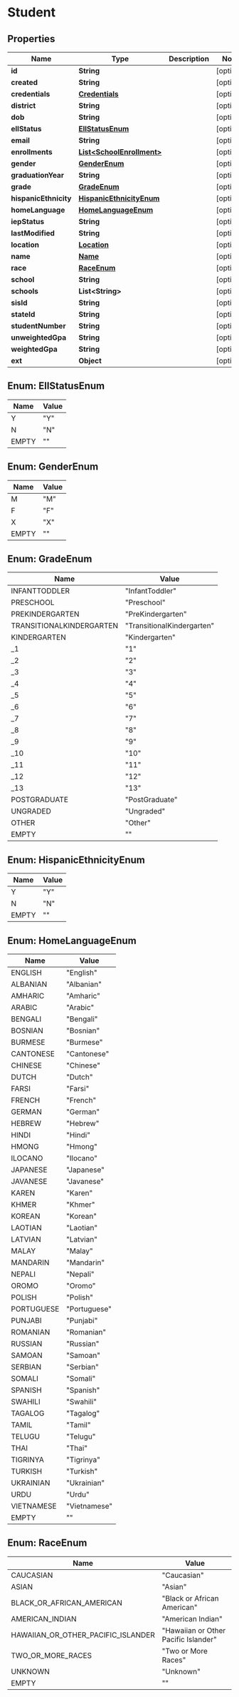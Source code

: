 # Student

## Properties
Name | Type | Description | Notes
------------ | ------------- | ------------- | -------------
**id** | **String** |  |  [optional]
**created** | **String** |  |  [optional]
**credentials** | [**Credentials**](Credentials.md) |  |  [optional]
**district** | **String** |  |  [optional]
**dob** | **String** |  |  [optional]
**ellStatus** | [**EllStatusEnum**](#EllStatusEnum) |  |  [optional]
**email** | **String** |  |  [optional]
**enrollments** | [**List&lt;SchoolEnrollment&gt;**](SchoolEnrollment.md) |  |  [optional]
**gender** | [**GenderEnum**](#GenderEnum) |  |  [optional]
**graduationYear** | **String** |  |  [optional]
**grade** | [**GradeEnum**](#GradeEnum) |  |  [optional]
**hispanicEthnicity** | [**HispanicEthnicityEnum**](#HispanicEthnicityEnum) |  |  [optional]
**homeLanguage** | [**HomeLanguageEnum**](#HomeLanguageEnum) |  |  [optional]
**iepStatus** | **String** |  |  [optional]
**lastModified** | **String** |  |  [optional]
**location** | [**Location**](Location.md) |  |  [optional]
**name** | [**Name**](Name.md) |  |  [optional]
**race** | [**RaceEnum**](#RaceEnum) |  |  [optional]
**school** | **String** |  |  [optional]
**schools** | **List&lt;String&gt;** |  |  [optional]
**sisId** | **String** |  |  [optional]
**stateId** | **String** |  |  [optional]
**studentNumber** | **String** |  |  [optional]
**unweightedGpa** | **String** |  |  [optional]
**weightedGpa** | **String** |  |  [optional]
**ext** | **Object** |  |  [optional]

<a name="EllStatusEnum"></a>
## Enum: EllStatusEnum
Name | Value
---- | -----
Y | &quot;Y&quot;
N | &quot;N&quot;
EMPTY | &quot;&quot;

<a name="GenderEnum"></a>
## Enum: GenderEnum
Name | Value
---- | -----
M | &quot;M&quot;
F | &quot;F&quot;
X | &quot;X&quot;
EMPTY | &quot;&quot;

<a name="GradeEnum"></a>
## Enum: GradeEnum
Name | Value
---- | -----
INFANTTODDLER | &quot;InfantToddler&quot;
PRESCHOOL | &quot;Preschool&quot;
PREKINDERGARTEN | &quot;PreKindergarten&quot;
TRANSITIONALKINDERGARTEN | &quot;TransitionalKindergarten&quot;
KINDERGARTEN | &quot;Kindergarten&quot;
_1 | &quot;1&quot;
_2 | &quot;2&quot;
_3 | &quot;3&quot;
_4 | &quot;4&quot;
_5 | &quot;5&quot;
_6 | &quot;6&quot;
_7 | &quot;7&quot;
_8 | &quot;8&quot;
_9 | &quot;9&quot;
_10 | &quot;10&quot;
_11 | &quot;11&quot;
_12 | &quot;12&quot;
_13 | &quot;13&quot;
POSTGRADUATE | &quot;PostGraduate&quot;
UNGRADED | &quot;Ungraded&quot;
OTHER | &quot;Other&quot;
EMPTY | &quot;&quot;

<a name="HispanicEthnicityEnum"></a>
## Enum: HispanicEthnicityEnum
Name | Value
---- | -----
Y | &quot;Y&quot;
N | &quot;N&quot;
EMPTY | &quot;&quot;

<a name="HomeLanguageEnum"></a>
## Enum: HomeLanguageEnum
Name | Value
---- | -----
ENGLISH | &quot;English&quot;
ALBANIAN | &quot;Albanian&quot;
AMHARIC | &quot;Amharic&quot;
ARABIC | &quot;Arabic&quot;
BENGALI | &quot;Bengali&quot;
BOSNIAN | &quot;Bosnian&quot;
BURMESE | &quot;Burmese&quot;
CANTONESE | &quot;Cantonese&quot;
CHINESE | &quot;Chinese&quot;
DUTCH | &quot;Dutch&quot;
FARSI | &quot;Farsi&quot;
FRENCH | &quot;French&quot;
GERMAN | &quot;German&quot;
HEBREW | &quot;Hebrew&quot;
HINDI | &quot;Hindi&quot;
HMONG | &quot;Hmong&quot;
ILOCANO | &quot;Ilocano&quot;
JAPANESE | &quot;Japanese&quot;
JAVANESE | &quot;Javanese&quot;
KAREN | &quot;Karen&quot;
KHMER | &quot;Khmer&quot;
KOREAN | &quot;Korean&quot;
LAOTIAN | &quot;Laotian&quot;
LATVIAN | &quot;Latvian&quot;
MALAY | &quot;Malay&quot;
MANDARIN | &quot;Mandarin&quot;
NEPALI | &quot;Nepali&quot;
OROMO | &quot;Oromo&quot;
POLISH | &quot;Polish&quot;
PORTUGUESE | &quot;Portuguese&quot;
PUNJABI | &quot;Punjabi&quot;
ROMANIAN | &quot;Romanian&quot;
RUSSIAN | &quot;Russian&quot;
SAMOAN | &quot;Samoan&quot;
SERBIAN | &quot;Serbian&quot;
SOMALI | &quot;Somali&quot;
SPANISH | &quot;Spanish&quot;
SWAHILI | &quot;Swahili&quot;
TAGALOG | &quot;Tagalog&quot;
TAMIL | &quot;Tamil&quot;
TELUGU | &quot;Telugu&quot;
THAI | &quot;Thai&quot;
TIGRINYA | &quot;Tigrinya&quot;
TURKISH | &quot;Turkish&quot;
UKRAINIAN | &quot;Ukrainian&quot;
URDU | &quot;Urdu&quot;
VIETNAMESE | &quot;Vietnamese&quot;
EMPTY | &quot;&quot;

<a name="RaceEnum"></a>
## Enum: RaceEnum
Name | Value
---- | -----
CAUCASIAN | &quot;Caucasian&quot;
ASIAN | &quot;Asian&quot;
BLACK_OR_AFRICAN_AMERICAN | &quot;Black or African American&quot;
AMERICAN_INDIAN | &quot;American Indian&quot;
HAWAIIAN_OR_OTHER_PACIFIC_ISLANDER | &quot;Hawaiian or Other Pacific Islander&quot;
TWO_OR_MORE_RACES | &quot;Two or More Races&quot;
UNKNOWN | &quot;Unknown&quot;
EMPTY | &quot;&quot;
